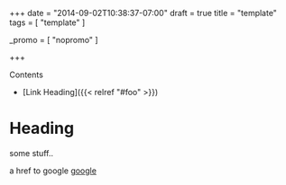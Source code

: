 +++
date = "2014-09-02T10:38:37-07:00"
draft = true
title = "template"
tags = [ "template" ]


_promo = [ "nopromo" ]

+++

Contents
- [Link Heading]({{< relref "#foo" >}})



# Heading

some stuff..

a href to google <a href="http://google.com/">google</a>


